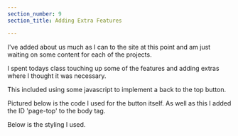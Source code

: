 ```yaml
---
section_number: 9
section_title: Adding Extra Features

---
```


I've added about us much as I can to the site at this point and am just waiting on some content for each of the projects.

I spent todays class touching up some of the features and adding extras where I thought it was necessary.

This included using some javascript to implement a back to the top button.

Pictured below is the code I used for the button itself. As well as this I added the ID 'page-top' to the body tag.

<script src="https://snipsave.com/embed/ay7uhU9DRMEuHTpdhG.js"></script>

Below is the styling I used.

<script src="https://snipsave.com/embed/Q1CoKNFNB9UphjONLL.js"></script>
